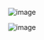 
![image](https://github.com/user-attachments/assets/31178eeb-c6a1-4a0d-af82-550da665985d)

![image](https://github.com/user-attachments/assets/b03c3226-67cb-4c7d-9cf7-261ccdee4932)
